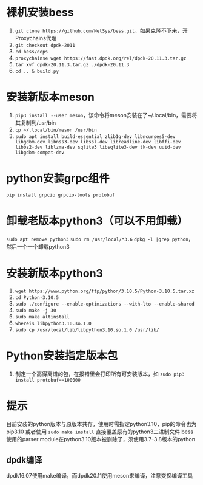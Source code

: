 # 裸机安装bess

1. `git clone https://github.com/NetSys/bess.git`，如果克隆不下来，开Proxychains代理
2. `git checkout dpdk-2011`
3. `cd bess/deps`
4. `proxychains4 wget https://fast.dpdk.org/rel/dpdk-20.11.3.tar.gz`
5. `tar xvf dpdk-20.11.3.tar.gz ./dpdk-20.11.3`
6. `cd .. & build.py`

# 安装新版本meson

1. `pip3 install --user meson`，该命令将meson安装在了~/.local/bin，需要将其复制到/usr/bin
2. `cp ~/.local/bin/meson /usr/bin`
3. `sudo apt install build-essential zlib1g-dev libncurses5-dev libgdbm-dev libnss3-dev libssl-dev libreadline-dev libffi-dev libbz2-dev liblzma-dev sqlite3 libsqlite3-dev tk-dev uuid-dev libgdbm-compat-dev`

# python安装grpc组件

`pip install grpcio grpcio-tools protobuf`

# 卸载老版本python3（可以不用卸载）

`sudo apt remove python3`
`sudo rm /usr/local/*3.6`
`dpkg -l |grep python`，然后一个一个卸载python3

# 安装新版本python3

1. `wget https://www.python.org/ftp/python/3.10.5/Python-3.10.5.tar.xz`
2. `cd Python-3.10.5`
3. `sudo ./configure --enable-optimizations --with-lto --enable-shared`
4. `sudo make -j 30`
5. `sudo make altinstall`
6. `whereis libpython3.10.so.1.0`
7. `sudo cp /usr/local/lib/libpython3.10.so.1.0 /usr/lib/`

# Python安装指定版本包

1. 制定一个高得离谱的包，在报错里会打印所有可安装版本，如 `sudo pip3 install protobuf==100000`

# 提示

目前安装的python版本与原版本共存，使用时需指定python3.10，pip的命令也为pip3.10
或者使用 `sudo make install` 直接覆盖原有的python3二进制文件
bess使用的parser module在python3.10版本被删除了，须使用3.7-3.8版本的python

## dpdk编译

dpdk16.07使用make编译，而dpdk20.11使用meson来编译，注意变换编译工具
